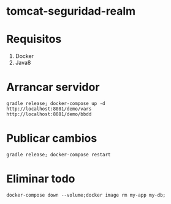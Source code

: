 # tomcat-seguridad-realm

# Requisitos 
1. Docker 
2. Java8

# Arrancar servidor 
```
gradle release; docker-compose up -d
http://localhost:8081/demo/vars
http://localhost:8081/demo/bbdd

```

# Publicar cambios
```
gradle release; docker-compose restart
```

# Eliminar todo
```
docker-compose down --volume;docker image rm my-app my-db;
```
